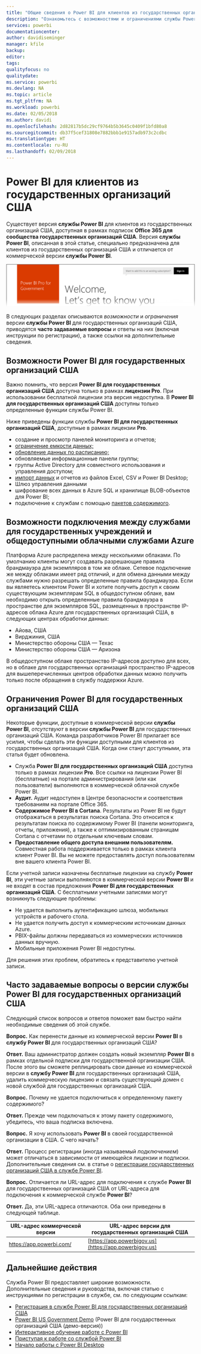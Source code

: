 ```yaml
---
title: "Общие сведения о Power BI для клиентов из государственных организаций США"
description: "Ознакомьтесь с возможностями и ограничениями службы Power BI для государственных организаций США"
services: powerbi
documentationcenter: 
author: davidiseminger
manager: kfile
backup: 
editor: 
tags: 
qualityfocus: no
qualitydate: 
ms.service: powerbi
ms.devlang: NA
ms.topic: article
ms.tgt_pltfrm: NA
ms.workload: powerbi
ms.date: 02/05/2018
ms.author: davidi
ms.openlocfilehash: 2d82817b5dc29cf9764b5b3645c0409f1bfd80a8
ms.sourcegitcommit: db37f5cef31808e7882bbb1e9157adb973c2cdbc
ms.translationtype: HT
ms.contentlocale: ru-RU
ms.lasthandoff: 02/09/2018
---
```

# <a name="power-bi-for-us-government-customers"></a>Power BI для клиентов из государственных организаций США
Существует версия **службы Power BI** для клиентов из государственных организаций США, доступная в рамках подписок **Office 365 для сообщества государственных организаций США**. Версия **службы Power BI**, описанная в этой статье, специально предназначена для клиентов из государственных организаций США и отличается от коммерческой версии **службы Power BI**.

![](media/service-govus-overview/service_usgov_overview-1.png)

В следующих разделах описываются *возможности* и *ограничения* версии **службы Power BI** для государственных организаций США, приводятся **часто задаваемые вопросы** и ответы на них (включая инструкции по регистрации), а также ссылки на дополнительные сведения.

## <a name="features-of-power-bi-us-government"></a>Возможности Power BI для государственных организаций США
Важно помнить, что версия **Power BI для государственных организаций США** доступна только в рамках **лицензии Pro**. При использовании бесплатной лицензии эта версия недоступна. В **Power BI для государственных организаций США** доступны только определенные функции службы Power BI.

Ниже приведены функции службы **Power BI для государственных организаций США**, доступные в рамках лицензии **Pro**.

* создание и просмотр панелей мониторинга и отчетов;
* [ограничение емкости данных;](service-admin-manage-your-data-storage-in-power-bi.md)
* [обновление данных по расписанию;](refresh-data.md)
* обновляемые информационные панели группы;
* группы Active Directory для совместного использования и управления доступом;
* [импорт данных](service-get-data.md) и отчетов из файлов Excel, CSV и Power BI Desktop;
* Шлюз управления данными
* шифрование всех данных в Azure SQL и хранилище BLOB-объектов для Power BI;
* подключение к службам с помощью [пакетов содержимого](service-connect-to-services.md).

## <a name="connectivity-between-government-and-public-azure-cloud-services"></a>Возможности подключения между службами для государственных учреждений и общедоступными облачными службами Azure 

Платформа Azure распределена между несколькими облаками. По умолчанию клиенты могут создавать разрешающие правила брандмауэра для экземпляров в том же облаке. Сетевое подключение же между облаками имеет ряд отличий, и для обмена данными между службами нужно разрешать определенные правила брандмауэра. Если вы являетесь клиентом Power BI и хотите получить доступ к своим существующим экземплярам SQL в общедоступном облаке, вам необходимо открыть определенные правила брандмауэра в пространстве для экземпляров SQL, размещенных в пространстве IP-адресов облака Azure для государственных организаций США, в следующих центрах обработки данных:

* Айова, США
* Вирджиния, США
* Министерство обороны США — Техас
* Министерство обороны США — Аризона

В общедоступном облаке пространство IP-адресов доступно для всех, но в облаке для государственных организаций пространство IP-адресов для вышеперечисленных центров обработки данных можно получить только после обращения в службу поддержки Azure. 


## <a name="limitations-of-power-bi-us-government"></a>Ограничения Power BI для государственных организаций США
Некоторые функции, доступные в коммерческой версии **службы Power BI**, *отсутствуют* в версии **службы Power BI** для государственных организаций США. Команда разработчиков Power BI прилагает все усилия, чтобы сделать эти функции доступными для клиентов из государственных организаций США. Когда они станут доступными, эта статья будет обновлена.

* Служба **Power BI для государственных организаций США** доступна только в рамках лицензии **Pro**. Все ссылки на лицензии Power BI (бесплатные) на портале администрирования (или как пользователи) выполняются в коммерческой облачной службе Power BI.
* **Аудит.** Аудит недоступен в Центре безопасности и соответствия требованиям на портале Office 365.
* **Содержимое Power BI в Cortana**. Результаты из Power BI не будут отображаться в результатах поиска Cortana. Это относится к результатам поиска по содержимому Power BI (панели мониторинга, отчеты, приложения), а также к оптимизированным страницам Cortana с отчетами по отдельным ключевым словам.
* **Предоставление общего доступа внешним пользователям.** Совместная работа поддерживается только в рамках клиента клиент Power BI. Вы не можете предоставлять доступ пользователям вне вашего клиента Power BI.

Если учетной записи назначены бесплатные лицензии на службу **Power BI**, эти учетные записи выполняются в коммерческой версии **Power BI** и не входят в состав предложения **Power BI для государственных организаций США**. С бесплатными учетными записями могут возникнуть следующие проблемы:

* Не удается выполнить аутентификацию шлюза, мобильных устройств и рабочего стола.
* Не удается получить доступ к коммерческим источникам данных Azure.
* PBIX-файлы должны передаваться из коммерческих источников данных вручную.
* Мобильные приложения Power BI недоступны.

Для решения этих проблем, обратитесь к представителю учетной записи.

## <a name="frequently-asked-questions-faq-for-the-us-government-version-of-the-power-bi-service"></a>Часто задаваемые вопросы о версии службы Power BI для государственных организаций США
Следующий список вопросов и ответов поможет вам быстро найти необходимые сведения об этой службе.

**Вопрос.** Как перенести данные из коммерческой версии **Power BI** в **службу Power BI** для государственных организаций США?

**Ответ.** Ваш администратор должен создать новый экземпляр **Power BI** в рамках отдельной подписки для государственной организации США. После этого вы сможете реплицировать свои данные из коммерческой версии в **службу Power BI** для государственных организаций США, удалить коммерческую лицензию и связать существующий домен с новой службой для государственных организаций США.

**Вопрос.** Почему не удается подключиться к определенному пакету содержимого?

**Ответ.** Прежде чем подключаться к этому пакету содержимого, убедитесь, что ваша подписка включена.

**Вопрос.** Я хочу использовать **Power BI** в своей государственной организации в США. С чего начать?

**Ответ.** Процесс регистрации (иногда называемый *подключением*) может отличаться в зависимости от имеющейся лицензии и подписки. Дополнительные сведения см. в статье о [регистрации государственных организаций США в службе Power BI](service-govus-signup.md).

**Вопрос.** Отличается ли URL-адрес для подключения к службе **Power BI** для государственных организаций США от URL-адреса для подключения к коммерческой службе **Power BI**?

**Ответ.** Да, эти URL-адреса отличаются. Оба они приведены в следующей таблице.

| URL-адрес коммерческой версии | URL-адрес версии для государственных организаций США |
| --- | --- |
| https://app.powerbi.com/ |[https://app.powerbigov.us](https://app.powerbigov.us) |

## <a name="next-steps"></a>Дальнейшие действия
Служба Power BI предоставляет широкие возможности. Дополнительные сведения и руководства, включая статью с инструкциями по регистрации в службе, см. по следующим ссылкам:

* [Регистрация в службе Power BI для государственных организаций США](service-govus-signup.md)
* <a href="https://channel9.msdn.com/Blogs/Azure/Cognitive-Services-HDInsight-and-Power-BI-on-Azure-Government">Power BI US Government Demo</a> (Power BI для государственных организаций США (демо-версия))
* [Интерактивное обучение работе с Power BI](guided-learning/gettingstarted.yml#step-1)
* [Приступая к работе со службой Power BI](service-get-started.md)
* [Начало работы с Power BI Desktop](desktop-getting-started.md)

